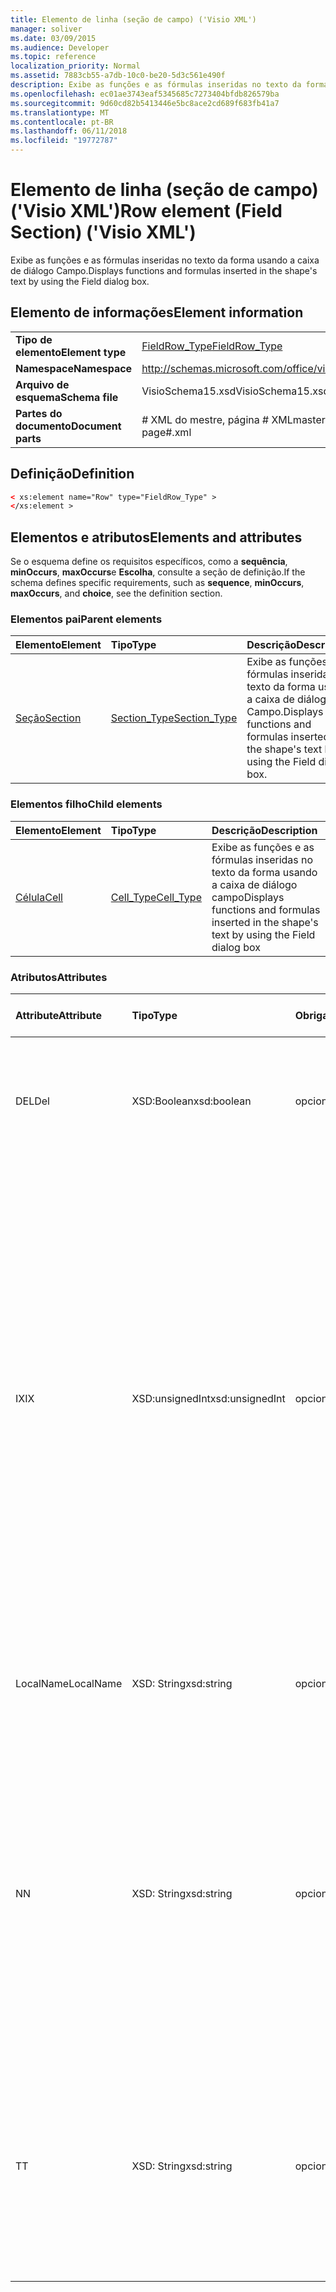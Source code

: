 ```yaml
---
title: Elemento de linha (seção de campo) ('Visio XML')
manager: soliver
ms.date: 03/09/2015
ms.audience: Developer
ms.topic: reference
localization_priority: Normal
ms.assetid: 7883cb55-a7db-10c0-be20-5d3c561e490f
description: Exibe as funções e as fórmulas inseridas no texto da forma usando a caixa de diálogo Campo.
ms.openlocfilehash: ec01ae3743eaf5345685c7273404bfdb826579ba
ms.sourcegitcommit: 9d60cd82b5413446e5bc8ace2cd689f683fb41a7
ms.translationtype: MT
ms.contentlocale: pt-BR
ms.lasthandoff: 06/11/2018
ms.locfileid: "19772787"
---
```

# <a name="row-element-field-section-visio-xml"></a><span data-ttu-id="38dab-103">Elemento de linha (seção de campo) ('Visio XML')</span><span class="sxs-lookup"><span data-stu-id="38dab-103">Row element (Field Section) ('Visio XML')</span></span>

<span data-ttu-id="38dab-104">Exibe as funções e as fórmulas inseridas no texto da forma usando a caixa de diálogo Campo.</span><span class="sxs-lookup"><span data-stu-id="38dab-104">Displays functions and formulas inserted in the shape's text by using the Field dialog box.</span></span>
  
## <a name="element-information"></a><span data-ttu-id="38dab-105">Elemento de informações</span><span class="sxs-lookup"><span data-stu-id="38dab-105">Element information</span></span>

|||
|:-----|:-----|
|<span data-ttu-id="38dab-106">**Tipo de elemento**</span><span class="sxs-lookup"><span data-stu-id="38dab-106">**Element type**</span></span> <br/> |[<span data-ttu-id="38dab-107">FieldRow_Type</span><span class="sxs-lookup"><span data-stu-id="38dab-107">FieldRow_Type</span></span>](fieldrow_type-complextypevisio-xml.md) <br/> |
|<span data-ttu-id="38dab-108">**Namespace**</span><span class="sxs-lookup"><span data-stu-id="38dab-108">**Namespace**</span></span> <br/> |http://schemas.microsoft.com/office/visio/2012/main  <br/> |
|<span data-ttu-id="38dab-109">**Arquivo de esquema**</span><span class="sxs-lookup"><span data-stu-id="38dab-109">**Schema file**</span></span> <br/> |<span data-ttu-id="38dab-110">VisioSchema15.xsd</span><span class="sxs-lookup"><span data-stu-id="38dab-110">VisioSchema15.xsd</span></span>  <br/> |
|<span data-ttu-id="38dab-111">**Partes do documento**</span><span class="sxs-lookup"><span data-stu-id="38dab-111">**Document parts**</span></span> <br/> |<span data-ttu-id="38dab-112"># XML do mestre, página # XML</span><span class="sxs-lookup"><span data-stu-id="38dab-112">master#.xml, page#.xml</span></span>  <br/> |
   
## <a name="definition"></a><span data-ttu-id="38dab-113">Definição</span><span class="sxs-lookup"><span data-stu-id="38dab-113">Definition</span></span>

```XML
< xs:element name="Row" type="FieldRow_Type" >
</xs:element >
```

## <a name="elements-and-attributes"></a><span data-ttu-id="38dab-114">Elementos e atributos</span><span class="sxs-lookup"><span data-stu-id="38dab-114">Elements and attributes</span></span>

<span data-ttu-id="38dab-115">Se o esquema define os requisitos específicos, como a **sequência**, **minOccurs**, **maxOccurs**e **Escolha**, consulte a seção de definição.</span><span class="sxs-lookup"><span data-stu-id="38dab-115">If the schema defines specific requirements, such as **sequence**, **minOccurs**, **maxOccurs**, and **choice**, see the definition section.</span></span> 
  
### <a name="parent-elements"></a><span data-ttu-id="38dab-116">Elementos pai</span><span class="sxs-lookup"><span data-stu-id="38dab-116">Parent elements</span></span>

|<span data-ttu-id="38dab-117">**Elemento**</span><span class="sxs-lookup"><span data-stu-id="38dab-117">**Element**</span></span>|<span data-ttu-id="38dab-118">**Tipo**</span><span class="sxs-lookup"><span data-stu-id="38dab-118">**Type**</span></span>|<span data-ttu-id="38dab-119">**Descrição**</span><span class="sxs-lookup"><span data-stu-id="38dab-119">**Description**</span></span>|
|:-----|:-----|:-----|
|[<span data-ttu-id="38dab-120">Seção</span><span class="sxs-lookup"><span data-stu-id="38dab-120">Section</span></span>](section-element-sheet_type-complextypevisio-xml.md) <br/> |[<span data-ttu-id="38dab-121">Section_Type</span><span class="sxs-lookup"><span data-stu-id="38dab-121">Section_Type</span></span>](section_type-complextypevisio-xml.md) <br/> |<span data-ttu-id="38dab-122">Exibe as funções e as fórmulas inseridas no texto da forma usando a caixa de diálogo Campo.</span><span class="sxs-lookup"><span data-stu-id="38dab-122">Displays functions and formulas inserted in the shape's text by using the Field dialog box.</span></span>  <br/> |
   
### <a name="child-elements"></a><span data-ttu-id="38dab-123">Elementos filho</span><span class="sxs-lookup"><span data-stu-id="38dab-123">Child elements</span></span>

|<span data-ttu-id="38dab-124">**Elemento**</span><span class="sxs-lookup"><span data-stu-id="38dab-124">**Element**</span></span>|<span data-ttu-id="38dab-125">**Tipo**</span><span class="sxs-lookup"><span data-stu-id="38dab-125">**Type**</span></span>|<span data-ttu-id="38dab-126">**Descrição**</span><span class="sxs-lookup"><span data-stu-id="38dab-126">**Description**</span></span>|
|:-----|:-----|:-----|
|[<span data-ttu-id="38dab-127">Célula</span><span class="sxs-lookup"><span data-stu-id="38dab-127">Cell</span></span>](cell-element-field-sectionvisio-xml.md) <br/> |[<span data-ttu-id="38dab-128">Cell_Type</span><span class="sxs-lookup"><span data-stu-id="38dab-128">Cell_Type</span></span>](cell_type-complextypevisio-xml.md) <br/> |<span data-ttu-id="38dab-129">Exibe as funções e as fórmulas inseridas no texto da forma usando a caixa de diálogo campo</span><span class="sxs-lookup"><span data-stu-id="38dab-129">Displays functions and formulas inserted in the shape's text by using the Field dialog box</span></span>  <br/> |
   
### <a name="attributes"></a><span data-ttu-id="38dab-130">Atributos</span><span class="sxs-lookup"><span data-stu-id="38dab-130">Attributes</span></span>

|<span data-ttu-id="38dab-131">**Attribute**</span><span class="sxs-lookup"><span data-stu-id="38dab-131">**Attribute**</span></span>|<span data-ttu-id="38dab-132">**Tipo**</span><span class="sxs-lookup"><span data-stu-id="38dab-132">**Type**</span></span>|<span data-ttu-id="38dab-133">**Obrigatório**</span><span class="sxs-lookup"><span data-stu-id="38dab-133">**Required**</span></span>|<span data-ttu-id="38dab-134">**Descrição**</span><span class="sxs-lookup"><span data-stu-id="38dab-134">**Description**</span></span>|<span data-ttu-id="38dab-135">**Valores possíveis**</span><span class="sxs-lookup"><span data-stu-id="38dab-135">**Possible values**</span></span>|
|:-----|:-----|:-----|:-----|:-----|
|<span data-ttu-id="38dab-136">DEL</span><span class="sxs-lookup"><span data-stu-id="38dab-136">Del</span></span>  <br/> |<span data-ttu-id="38dab-137">XSD:Boolean</span><span class="sxs-lookup"><span data-stu-id="38dab-137">xsd:boolean</span></span>  <br/> |<span data-ttu-id="38dab-138">opcional</span><span class="sxs-lookup"><span data-stu-id="38dab-138">optional</span></span>  <br/> |<span data-ttu-id="38dab-139">Especifica se uma linha que seria contrário herdada de uma forma mestra foi excluída.</span><span class="sxs-lookup"><span data-stu-id="38dab-139">Specifies whether a row that would otherwise be inherited from a master shape has been deleted.</span></span>  <br/> |<span data-ttu-id="38dab-140">Valores do tipo xsd:boolean.</span><span class="sxs-lookup"><span data-stu-id="38dab-140">Values of the xsd:boolean type.</span></span>  <br/> |
|<span data-ttu-id="38dab-141">IX</span><span class="sxs-lookup"><span data-stu-id="38dab-141">IX</span></span>  <br/> |<span data-ttu-id="38dab-142">XSD:unsignedInt</span><span class="sxs-lookup"><span data-stu-id="38dab-142">xsd:unsignedInt</span></span>  <br/> |<span data-ttu-id="38dab-143">opcional</span><span class="sxs-lookup"><span data-stu-id="38dab-143">optional</span></span>  <br/> |<span data-ttu-id="38dab-144">Especifica o identificador baseada em um para a linha.</span><span class="sxs-lookup"><span data-stu-id="38dab-144">Specifies the one-based identifier for the row.</span></span> <span data-ttu-id="38dab-145">Ele deve ser unqiue e maior do que outros identificadores na mesma seção. O atributo IX é usado somente para as seções de caractere, Conexão, campo, FillGradient, geometria, camada, LineGradient, parágrafo, revisor, zero e guias.</span><span class="sxs-lookup"><span data-stu-id="38dab-145">It should be unqiue and greater than other identifiers in the same section.The IX attribute is only used for the Character, Connection, Field, FillGradient, Geometry, Layer, LineGradient, Paragraph, Reviewer, Scratch, and Tabs sections.</span></span> <span data-ttu-id="38dab-146">Uma linha só pode ter um dos atributos IX ou N.</span><span class="sxs-lookup"><span data-stu-id="38dab-146">A row can only have one of the IX or N attributes.</span></span>  <br/> |<span data-ttu-id="38dab-147">Valores do tipo xsd:unsignedInt.</span><span class="sxs-lookup"><span data-stu-id="38dab-147">Values of the xsd:unsignedInt type.</span></span>  <br/> |
|<span data-ttu-id="38dab-148">LocalName</span><span class="sxs-lookup"><span data-stu-id="38dab-148">LocalName</span></span>  <br/> |<span data-ttu-id="38dab-149">XSD: String</span><span class="sxs-lookup"><span data-stu-id="38dab-149">xsd:string</span></span>  <br/> |<span data-ttu-id="38dab-150">opcional</span><span class="sxs-lookup"><span data-stu-id="38dab-150">optional</span></span>  <br/> |<span data-ttu-id="38dab-151">Especifica o nome exclusivo do dependentes de idioma da linha.</span><span class="sxs-lookup"><span data-stu-id="38dab-151">Specifies the unique language-dependent name of the row.</span></span>  <br/> |<span data-ttu-id="38dab-152">Valores do tipo xsd: String.</span><span class="sxs-lookup"><span data-stu-id="38dab-152">Values of the xsd:string type.</span></span>  <br/> |
|<span data-ttu-id="38dab-153">N</span><span class="sxs-lookup"><span data-stu-id="38dab-153">N</span></span>  <br/> |<span data-ttu-id="38dab-154">XSD: String</span><span class="sxs-lookup"><span data-stu-id="38dab-154">xsd:string</span></span>  <br/> |<span data-ttu-id="38dab-155">opcional</span><span class="sxs-lookup"><span data-stu-id="38dab-155">optional</span></span>  <br/> |<span data-ttu-id="38dab-156">Especifica o nome exclusivo do independente do idioma da linha. O atributo N é usado somente para as seções do usuário, propriedade, ações, controle, Conexão, hiperlink e ActionTag.</span><span class="sxs-lookup"><span data-stu-id="38dab-156">Specifies the unique language-independent name of the row.The N attribute is only used for the User, Property, Actions, Control, Connection, Hyperlink, and ActionTag sections.</span></span> <span data-ttu-id="38dab-157">Uma linha só pode ter um dos atributos IX ou N.</span><span class="sxs-lookup"><span data-stu-id="38dab-157">A row can only have one of the IX or N attributes.</span></span>  <br/> |<span data-ttu-id="38dab-158">Valores do tipo xsd: String.</span><span class="sxs-lookup"><span data-stu-id="38dab-158">Values of the xsd:string type.</span></span>  <br/> |
|<span data-ttu-id="38dab-159">T</span><span class="sxs-lookup"><span data-stu-id="38dab-159">T</span></span>  <br/> |<span data-ttu-id="38dab-160">XSD: String</span><span class="sxs-lookup"><span data-stu-id="38dab-160">xsd:string</span></span>  <br/> |<span data-ttu-id="38dab-161">opcional</span><span class="sxs-lookup"><span data-stu-id="38dab-161">optional</span></span>  <br/> |<span data-ttu-id="38dab-162">Especifica o tipo do caminho geométrico representado por linha e usada na visualização de geometria.</span><span class="sxs-lookup"><span data-stu-id="38dab-162">Specifies the type of the geometric path represented by the row and used in geometry visualization.</span></span> <span data-ttu-id="38dab-163">O atributo T é usado apenas para a seção Geometry.</span><span class="sxs-lookup"><span data-stu-id="38dab-163">The T attribute is only used for the Geometry section.</span></span>  <br/> |<span data-ttu-id="38dab-164">Valores do tipo xsd: String.</span><span class="sxs-lookup"><span data-stu-id="38dab-164">Values of the xsd:string type.</span></span>  <br/> |
   

